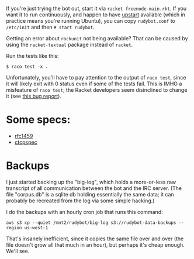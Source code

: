 If you're just trying the bot out, start it via ``racket
freenode-main.rkt``.  If you want it to run continuously, and happen
to have [upstart](http://upstart.ubuntu.com/) available (which in
practice means you're running Ubuntu), you can copy ``rudybot.conf``
to ``/etc/init`` and then ``# start rudybot``.

Getting an error about ``rackunit`` not being available?  That can be
caused by using the ``racket-textual`` package instead of ``racket``.

Run the tests like this:

    $ raco test -x .

Unfortunately, you'll have to pay attention to the output of ``raco
test``, since it will likely exit with 0 status even if some of the
tests fail.  This is IMHO a misfeature of ``raco test``; the Racket
developers seem disinclined to change it (see
[this bug report](http://bugs.racket-lang.org/query/?cmd=view&pr=13573)).

# Some specs:

- [rfc1459][]
- [ctcpspec][]

[rfc1459]: http://tools.ietf.org/html/rfc1459
[ctcpspec]: http://www.irchelp.org/irchelp/rfc/ctcpspec.html

# Backups

I just started backing up the "big-log", which holds a more-or-less
raw transcript of all communication between the bot and the IRC
server.  (The file "corpus.db" is a sqlite db holding essentially the
same data; it can probably be recreated from the log via some simple
hacking.)

I do the backups with an hourly cron job that runs this command:

    aws s3 cp --quiet /mnt2/rudybot/big-log s3://rudybot-data-backups --region us-west-1

That's insanely inefficient, since it copies the same file over and
over (the file doesn't grow all that much in an hour), but perhaps
it's cheap enough.  We'll see.

